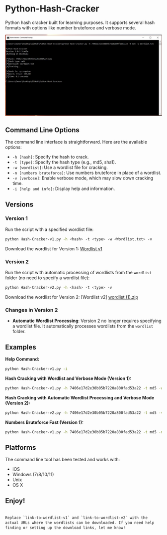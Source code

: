 
# Python-Hash-Cracker

Python hash cracker built for learning purposes. It supports several hash formats with options like number bruteforce and verbose mode.

![Alt text](img2.JPG?raw=true "Screenshot")

## Command Line Options

The command line interface is straightforward. Here are the available options:

- `-h [hash]`: Specify the hash to crack.
- `-t [type]`: Specify the hash type (e.g., md5, sha1).
- `-w [wordlist]`: Use a wordlist file for cracking.
- `-n [numbers bruteforce]`: Use numbers bruteforce in place of a wordlist.
- `-v [verbose]`: Enable verbose mode, which may slow down cracking time.
- `-i [help and info]`: Display help and information.

## Versions

### Version 1

Run the script with a specified wordlist file:
```bash
python Hash-Cracker-v1.py -h <hash> -t <type> -w <Wordlist.txt> -v
```

Download the wordlist for Version 1: [Wordlist v1]([Wordlist.zip](https://prtcollege-my.sharepoint.com/:u:/g/personal/6329030161_prtc_ac_th/EbBN6QpqV5dPlAhVL5GXD7wB0IQmXfv8_AlXVqmkUYVPzw?e=4ervZZ))

### Version 2

Run the script with automatic processing of wordlists from the `wordlist` folder (no need to specify a wordlist file):
```bash
python Hash-Cracker-v2.py -h <hash> -t <type> -v
```

Download the wordlist for Version 2: [Wordlist v2] [wordlist (1).zip](https://prtcollege-my.sharepoint.com/:u:/g/personal/6329030161_prtc_ac_th/Ec9_75lr-vpFvBNq2yNds2sBgTBbfICYY5mmz7n_kiZQFw?e=tQaHv0)

### Changes in Version 2

- **Automatic Wordlist Processing**: Version 2 no longer requires specifying a wordlist file. It automatically processes wordlists from the `wordlist` folder.

## Examples

**Help Command:**
```bash
python Hash-Cracker-v1.py -i
```

**Hash Cracking with Wordlist and Verbose Mode (Version 1):**
```bash
python Hash-Cracker-v1.py -h 7406e17d2e30b05b7220a800fad53a22 -t md5 -w Wordlist.txt -v
```

**Hash Cracking with Automatic Wordlist Processing and Verbose Mode (Version 2):**
```bash
python Hash-Cracker-v2.py -h 7406e17d2e30b05b7220a800fad53a22 -t md5 -v
```

**Numbers Bruteforce Fast (Version 1):**
```bash
python Hash-Cracker-v1.py -h 7406e17d2e30b05b7220a800fad53a22 -t md5 -n
```

## Platforms

The command line tool has been tested and works with:
- iOS
- Windows (7/8/10/11)
- Unix
- OS X

## Enjoy!
```

Replace `link-to-wordlist-v1` and `link-to-wordlist-v2` with the actual URLs where the wordlists can be downloaded. If you need help finding or setting up the download links, let me know!
